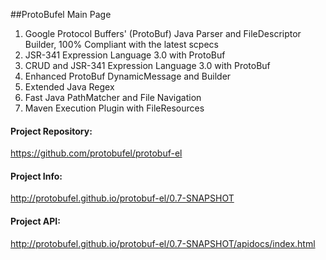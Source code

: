 ##ProtoBufel Main Page

1. Google Protocol Buffers' (ProtoBuf) Java Parser and FileDescriptor Builder, 100% Compliant with the latest scpecs
2. JSR-341 Expression Language 3.0 with ProtoBuf
3. CRUD and JSR-341 Expression Language 3.0 with ProtoBuf
4. Enhanced ProtoBuf DynamicMessage and Builder
5. Extended Java Regex
6. Fast Java PathMatcher and File Navigation
7. Maven  Execution Plugin with FileResources

#### Project Repository:
https://github.com/protobufel/protobuf-el

#### Project Info:
http://protobufel.github.io/protobuf-el/0.7-SNAPSHOT

#### Project API:
http://protobufel.github.io/protobuf-el/0.7-SNAPSHOT/apidocs/index.html

